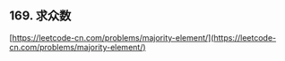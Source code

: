 **169. 求众数**  
---
[https://leetcode-cn.com/problems/majority-element/](https://leetcode-cn.com/problems/majority-element/)  
